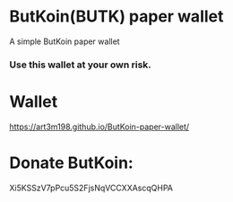 # ButKoin(BUTK) paper wallet
A simple ButKoin paper wallet

### Use this wallet at your own risk.

# Wallet
https://art3m198.github.io/ButKoin-paper-wallet/

# Donate ButKoin: 
Xi5KSSzV7pPcu5S2FjsNqVCCXXAscqQHPA

